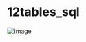 # 12tables_sql

![image](https://github.com/sergeymoshtakov/12tables_sql/assets/113889721/3dfc6839-384e-4ef0-abdf-b65bfca8bb68)
